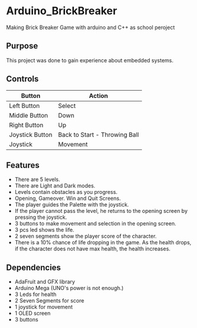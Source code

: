 # Arduino_BrickBreaker
Making Brick Breaker Game with arduino and C++ as school peroject
## Purpose
This project was done to gain experience about embedded systems.
## Controls
| Button  | Action |
| ------------- | ------------- |
| Left Button  | Select  |
| Middle Button  | Down  |
| Right Button  | Up  |
| Joystick Button  | Back to Start - Throwing Ball |
| Joystick  |   Movement  |
## Features
* There are 5 levels.
* There are Light and Dark modes.
* Levels contain obstacles as you progress.
* Opening, Gameover. Win and Quit Screens.
* The player guides the Palette with the joystick.
* If the player cannot pass the level, he returns to the opening screen by pressing the joystick.
* 3 buttons to make movement and selection in the opening screen. 
* 3 pcs led shows the life. 
* 2 seven segments show the player score of the character.
* There is a 10% chance of life dropping in the game. As the health drops, if the character does not have max health, the health increases. 
## Dependencies
* AdaFruit and GFX library
* Arduino Mega (UNO's power is not enough.)
* 3 Leds for health
* 2 Seven Segments for score
* 1 joystick for movement
* 1 OLED screen
* 3 buttons

